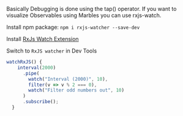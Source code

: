 Basically Debugging is done using the tap() operator. If you want to visualize Observables using Marbles you can use rxjs-watch.

Install npm package: `npm i rxjs-watcher --save-dev`

Install [RxJs Watch Extension]("https://chrome.google.com/webstore/detail/rxjs-watcher/dfpjfjpfpjjgoeackldilanadoeaciam")

Switch to `RxJS watcher` in Dev Tools

```typescript
watchRxJS() {
    interval(2000)
      .pipe(
        watch("Interval (2000)", 10),
        filter(v => v % 2 === 0),
        watch("Filter odd numbers out", 10)
      )
      .subscribe();
  }
```
